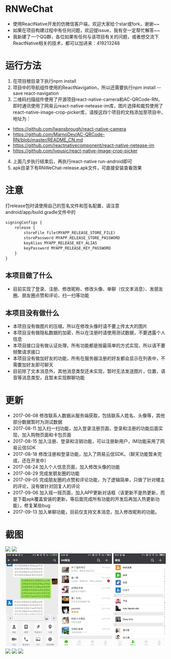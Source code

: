 # RNWeChat
* 使用ReactNative开发的仿微信客户端，欢迎大家给个star或fork，谢谢~~
* 如果在项目构建过程中有任何问题，欢迎提issue，我有空一定帮忙解答~~
* 我新建了一个QQ群，各位如果有任何与该项目有关的问题，或者想交流下ReactNative相关的技术，都可以加进来：419213248

# 运行方法
1. 在项目根目录下执行npm install
2. 项目中的导航组件使用的ReactNavigation，所以还需要执行npm install --save react-navigation
3. 二维码扫描组件使用了开源项目react-native-camera和AC-QRCode-RN，即时通讯使用了网易云react-native-netease-im库，图片选择和裁剪使用了react-native-image-crop-picker库，请按这四个项目的文档添加至项目中，地址为：
  * https://github.com/lwansbrough/react-native-camera
  * https://github.com/MarnoDev/AC-QRCode-RN/blob/master/README_CN.md
  * https://github.com/reactnativecomponent/react-native-netease-im
  * https://github.com/ivpusic/react-native-image-crop-picker
4. 上面几步执行结束后，再执行react-native run-android即可
5. apk目录下有RNWeChat-release.apk文件，可直接安装查看效果

# 注意
打release包时请使用自己的签名文件和签名配置，请注意android/app/build.gradle文件中的
```
signingConfigs {
    release {
        storeFile file(MYAPP_RELEASE_STORE_FILE)
        storePassword MYAPP_RELEASE_STORE_PASSWORD
        keyAlias MYAPP_RELEASE_KEY_ALIAS
        keyPassword MYAPP_RELEASE_KEY_PASSWORD
    }
}
```
## 本项目做了什么
* 目前实现了登录、注册、修改昵称、修改头像、单聊（仅文本消息）、发朋友圈、朋友圈点赞和评论、扫一扫等功能
## 本项目没有做什么
* 本项目没有做图片的压缩，所以在修改头像时请不要上传太大的图片
* 本项目没有做隐私数据的加密，所以在注册时请使用测试数据，不要透露个人信息
* 本项目接口没有做认证处理，所有功能都是按最简单的方式实现，所以请不要频繁请求接口
* 本项目没有做加好友的功能，所有在服务器注册的好友都会显示在列表中，不需要加好友即可聊天
* 目前除了文本消息外，其他消息类型还未实现，暂时无法发送图片，位置，语音等消息类型，且暂未实现群聊功能

# 更新
* 2017-06-08 修改联系人数据从服务端获取，包括联系人姓名、头像等，其他部分数据暂时为测试数据
* 2017-08-11 加入扫一扫功能，加入登录注册页面，登录和注册的功能后面实现，加入购物页面和卡包页面
* 2017-08-15 加入注册、登录和注销功能，可以注册新用户，IM功能采用了网易云信SDK
* 2017-08-18 修改注册和登录功能，加入了网易云信SDK。（聊天功能暂未完成，还在开发中）
* 2017-08-24 加入个人信息页面，加入修改头像的功能
* 2017-08-29 完成发朋友圈的功能
* 2017-09-05 完成朋友圈的点赞和评论功能，为了逻辑简单，只做了针对楼主的评论，没有做针对回复人的评论
* 2017-09-06 加入摇一摇页面，加入APP更新对话框（该更新不是热更新，而是下载apk覆盖安装的更新，等后面完成所有功能的开发后再加入热更新功能），修复某些bug
* 2017-09-13 加入单聊功能，目前仅支持文本消息，加入修改昵称的功能。

# 截图
<img src='./screenshots/666.png'>
<img src='./screenshots/111.png'>
<img src='./screenshots/222.png'>
<img src='./screenshots/333.png'>
<img src='./screenshots/444.png'>
<img src='./screenshots/555.png'>
